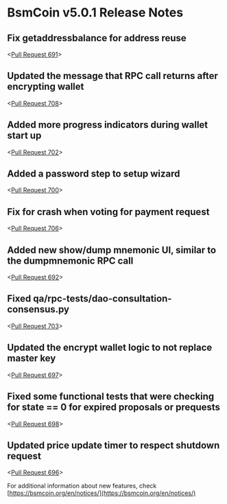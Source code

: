 # BsmCoin v5.0.1 Release Notes

## Fix getaddressbalance for address reuse

<[Pull Request 691](https://github.com/bsmcoin/bsmcoin-core/pull/691)>

## Updated the message that RPC call returns after encrypting wallet

<[Pull Request 708](https://github.com/bsmcoin/bsmcoin-core/pull/708)>

## Added more progress indicators during wallet start up

<[Pull Request 702](https://github.com/bsmcoin/bsmcoin-core/pull/702)>

## Added a password step to setup wizard 

<[Pull Request 700](https://github.com/bsmcoin/bsmcoin-core/pull/700)>

## Fix for crash when voting for payment request 

<[Pull Request 706](https://github.com/bsmcoin/bsmcoin-core/pull/706)>

## Added new show/dump mnemonic UI, similar to the dumpmnemonic RPC call

<[Pull Request 692](https://github.com/bsmcoin/bsmcoin-core/pull/692)>

## Fixed qa/rpc-tests/dao-consultation-consensus.py

<[Pull Request 703](https://github.com/bsmcoin/bsmcoin-core/pull/703)>

## Updated the encrypt wallet logic to not replace master key

<[Pull Request 697](https://github.com/bsmcoin/bsmcoin-core/pull/697)>

## Fixed some functional tests that were checking for state == 0 for expired proposals or prequests

<[Pull Request 698](https://github.com/bsmcoin/bsmcoin-core/pull/698)>

## Updated price update timer to respect shutdown request

<[Pull Request 696](https://github.com/bsmcoin/bsmcoin-core/pull/696)>

For additional information about new features, check [https://bsmcoin.org/en/notices/](https://bsmcoin.org/en/notices/) 


